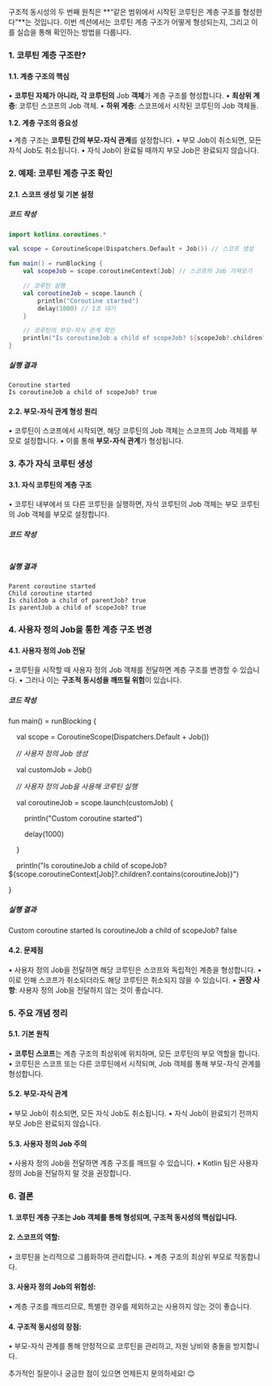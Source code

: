 
구조적 동시성의 두 번째 원칙은 **“같은 범위에서 시작된 코루틴은 계층 구조를 형성한다”**는 것입니다. 이번 섹션에서는 코루틴 계층 구조가 어떻게 형성되는지, 그리고 이를 실습을 통해 확인하는 방법을 다룹니다.

### **1. 코루틴 계층 구조란?**

#### **1.1. 계층 구조의 핵심**

• **코루틴 자체가 아니라, 각 코루틴의** Job **객체**가 계층 구조를 형성합니다.
• **최상위 계층**: 코루틴 스코프의 Job 객체.
• **하위 계층**: 스코프에서 시작된 코루틴의 Job 객체들.

**1.2. 계층 구조의 중요성**

• 계층 구조는 **코루틴 간의 부모-자식 관계**를 설정합니다.
• 부모 Job이 취소되면, 모든 자식 Job도 취소됩니다.
• 자식 Job이 완료될 때까지 부모 Job은 완료되지 않습니다.

### **2. 예제: 코루틴 계층 구조 확인**
#### **2.1. 스코프 생성 및 기본 설정**

##### **코드 작성**

```kotlin
import kotlinx.coroutines.*

val scope = CoroutineScope(Dispatchers.Default + Job()) // 스코프 생성

fun main() = runBlocking {
    val scopeJob = scope.coroutineContext[Job] // 스코프의 Job 가져오기

    // 코루틴 실행
    val coroutineJob = scope.launch {
        println("Coroutine started")
        delay(1000) // 1초 대기
    }

    // 코루틴의 부모-자식 관계 확인
    println("Is coroutineJob a child of scopeJob? ${scopeJob?.children?.contains(coroutineJob)}")
}
```

##### **실행 결과**

```
Coroutine started
Is coroutineJob a child of scopeJob? true
```
  

#### **2.2. 부모-자식 관계 형성 원리**

• 코루틴이 스코프에서 시작되면, 해당 코루틴의 Job 객체는 스코프의 Job 객체를 부모로 설정합니다.
• 이를 통해 **부모-자식 관계**가 형성됩니다.

### **3. 추가 자식 코루틴 생성**

#### **3.1. 자식 코루틴의 계층 구조**

• 코루틴 내부에서 또 다른 코루틴을 실행하면, 자식 코루틴의 Job 객체는 부모 코루틴의 Job 객체를 부모로 설정합니다.

##### **코드 작성**

```kotlin

```
##### **실행 결과**

  
```
Parent coroutine started
Child coroutine started
Is childJob a child of parentJob? true
Is parentJob a child of scopeJob? true
```

### **4. 사용자 정의 Job을 통한 계층 구조 변경**

#### **4.1. 사용자 정의 Job 전달**

• 코루틴을 시작할 때 사용자 정의 Job 객체를 전달하면 계층 구조를 변경할 수 있습니다.
• 그러나 이는 **구조적 동시성을 깨뜨릴 위험**이 있습니다.

  

##### **코드 작성**

  

fun main() = runBlocking {

    val scope = CoroutineScope(Dispatchers.Default + Job())

  

    _// 사용자 정의 Job 생성_

    val customJob = Job()

  

    _// 사용자 정의 Job을 사용해 코루틴 실행_

    val coroutineJob = scope.launch(customJob) {

        println("Custom coroutine started")

        delay(1000)

    }

  

    println("Is coroutineJob a child of scopeJob? ${scope.coroutineContext[Job]?.children?.contains(coroutineJob)}")

}

  

##### **실행 결과**

Custom coroutine started
Is coroutineJob a child of scopeJob? false

#### **4.2. 문제점**

• 사용자 정의 Job을 전달하면 해당 코루틴은 스코프와 독립적인 계층을 형성합니다.
• 이로 인해 스코프가 취소되더라도 해당 코루틴은 취소되지 않을 수 있습니다.
• **권장 사항**: 사용자 정의 Job을 전달하지 않는 것이 좋습니다.

  

### **5. 주요 개념 정리**

#### **5.1. 기본 원칙**

• **코루틴 스코프**는 계층 구조의 최상위에 위치하며, 모든 코루틴의 부모 역할을 합니다.
• 코루틴은 스코프 또는 다른 코루틴에서 시작되며, Job 객체를 통해 부모-자식 관계를 형성합니다.

#### **5.2. 부모-자식 관계**

• 부모 Job이 취소되면, 모든 자식 Job도 취소됩니다.
• 자식 Job이 완료되기 전까지 부모 Job은 완료되지 않습니다.

#### **5.3. 사용자 정의 Job 주의**

• 사용자 정의 Job을 전달하면 계층 구조를 깨뜨릴 수 있습니다.
• Kotlin 팀은 사용자 정의 Job을 전달하지 말 것을 권장합니다.

  

### **6. 결론**

#### 1. **코루틴 계층 구조**는 Job 객체를 통해 형성되며, 구조적 동시성의 핵심입니다.

#### 2. **스코프의 역할**:

• 코루틴을 논리적으로 그룹화하여 관리합니다.
• 계층 구조의 최상위 부모로 작동합니다.

#### 3. **사용자 정의** Job**의 위험성**:

• 계층 구조를 깨뜨리므로, 특별한 경우를 제외하고는 사용하지 않는 것이 좋습니다.

#### 4. **구조적 동시성의 장점**:

• 부모-자식 관계를 통해 안정적으로 코루틴을 관리하고, 자원 낭비와 충돌을 방지합니다.

  

추가적인 질문이나 궁금한 점이 있으면 언제든지 문의하세요! 😊